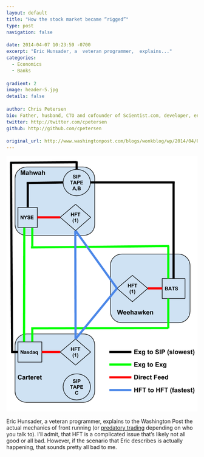 ```yaml
---
layout: default
title: "How the stock market became “rigged”"
type: post
navigation: false

date: 2014-04-07 10:23:59 -0700
excerpt: "Eric Hunsader, a  veteran programmer,  explains..."
categories:
  - Economics
  - Banks

gradient: 2
image: header-5.jpg
details: false

author: Chris Petersen
bio: Father, husband, CTO and cofounder of Scientist.com, developer, entrepreneur and technologist.
twitter: http://twitter.com/cpetersen
github: http://github.com/cpetersen

original_url: http://www.washingtonpost.com/blogs/wonkblog/wp/2014/04/04/a-veteran-programmer-explains-how-the-stock-market-became-rigged/
---
```



  ![Hunsader.png](/assets/import/d3ff88fac8efa5ca33d85b8d012bea52.png)  

 Eric Hunsader, a  veteran programmer,  explains to the Washington Post the actual mechanics of front running (or  [predatory trading](http://www.chrisstucchio.com/blog/2014/fervent_defense_of_frontrunning_hfts.html)  depending on who you talk to). I’ll admit, that HFT is a complicated issue that’s likely not all good or all bad. However, if the scenario that Eric describes is actually happening, that sounds pretty all bad to me. 
